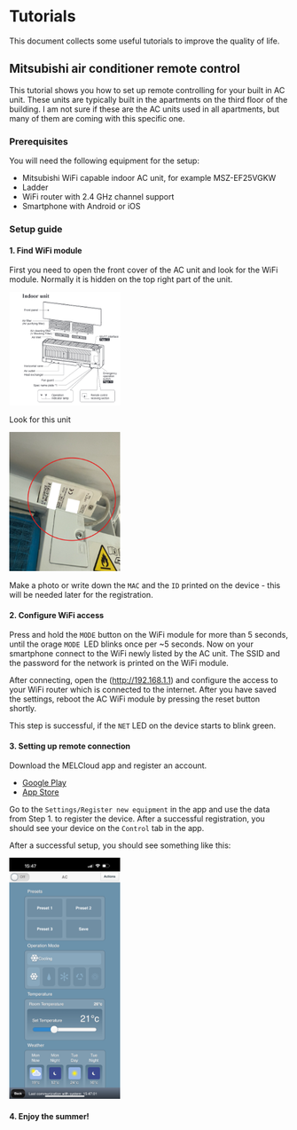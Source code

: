 # Tutorials

This document collects some useful tutorials to improve the quality of life.

## Mitsubishi air conditioner remote control

This tutorial shows you how to set up remote controlling for your built in AC unit. These units are typically built in the apartments on the third floor of the building. I am not sure if these are the AC units used in all apartments, but many of them are coming with this specific one.

### Prerequisites

You will need the following equipment for the setup:
- Mitsubishi WiFi capable indoor AC unit, for example MSZ-EF25VGKW
- Ladder
- WiFi router with 2.4 GHz channel support
- Smartphone with Android or iOS

### Setup guide

#### 1. Find WiFi module

First you need to open the front cover of the AC unit and look for the WiFi module. Normally it is hidden on the top right part of the unit.

<img src="resources/indoor_unit.png" alt="drawing" width="200"/>

Look for this unit

<img src="resources/ac_wifi_module.png" alt="drawing" width="200"/>

Make a photo or write down the `MAC` and the `ID` printed on the device - this will be needed later for the registration.

#### 2. Configure WiFi access

Press and hold the `MODE` button on the WiFi module for more than 5 seconds, until the orage `MODE `LED blinks once per ~5 seconds. Now on your smartphone connect to the WiFi newly listed by the AC unit. The SSID and the password for the network is printed on the WiFi module.

After connecting, open the (http://192.168.1.1) and configure the access to your WiFi router which is connected to the internet. After you have saved the settings, reboot the AC WiFi module by pressing the reset button shortly. 

This step is successful, if the `NET` LED on the device starts to blink green.

#### 3. Setting up remote connection

Download the MELCloud app and register an account. 
- [Google Play](https://play.google.com/store/apps/details?id=mitsubishi.wifi.android.mitsubishiwifiapp&hl=en&pli=1)
- [App Store](https://apps.apple.com/gb/app/melcloud/id667989366)

Go to the `Settings/Register new equipment` in the app and use the data from Step 1. to register the device. After a successful registration, you should see your device on the `Control` tab in the app.

After a successful setup, you should see something like this:

<img src="resources/ac_remote_app.png" alt="drawing" width="200"/>

#### 4. Enjoy the summer! 
